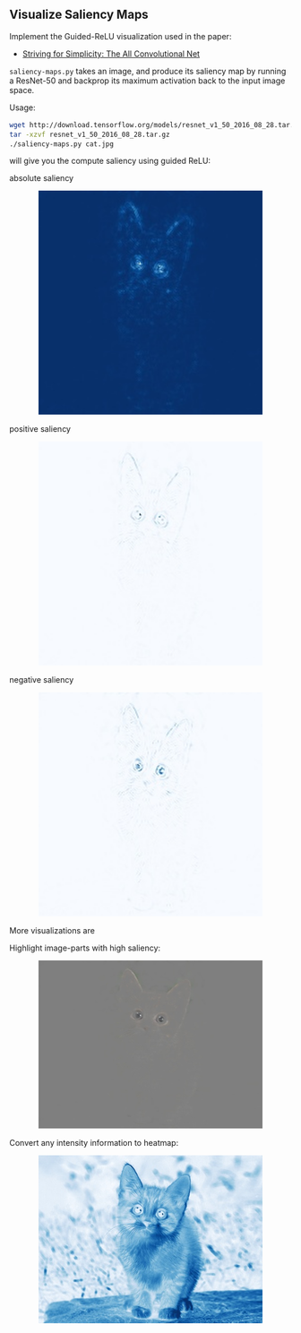 ## Visualize Saliency Maps

Implement the Guided-ReLU visualization used in the paper:

* [Striving for Simplicity: The All Convolutional Net](https://arxiv.org/abs/1412.6806)

`saliency-maps.py` takes an image, and produce its saliency map by running a ResNet-50 and backprop its maximum
activation back to the input image space.

Usage:
````bash
wget http://download.tensorflow.org/models/resnet_v1_50_2016_08_28.tar.gz
tar -xzvf resnet_v1_50_2016_08_28.tar.gz
./saliency-maps.py cat.jpg
````

will give you the compute saliency using guided ReLU:

absolute saliency
<p align="center"> <img src="./_abs_saliency.jpg" width="400"> </p>
positive saliency
<p align="center"> <img src="./_pos_saliency.jpg" width="400"> </p>
negative saliency
<p align="center"> <img src="./_neg_saliency.jpg" width="400"> </p>

More visualizations are

Highlight image-parts with high saliency:
<p align="center"> <img src="./_heatmap.jpg" width="400"> </p>

Convert any intensity information to heatmap:
<p align="center"> <img src="./_intensity.jpg" width="400"> </p>
